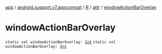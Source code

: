 [app](../../../index.md) / [android.support.v7.appcompat](../../index.md) / [R](../index.md) / [attr](index.md) / [windowActionBarOverlay](./window-action-bar-overlay.md)

# windowActionBarOverlay

`static val windowActionBarOverlay: `[`Int`](https://kotlinlang.org/api/latest/jvm/stdlib/kotlin/-int/index.html)
`static val windowActionBarOverlay: `[`Int`](https://kotlinlang.org/api/latest/jvm/stdlib/kotlin/-int/index.html)